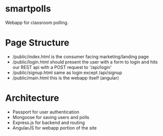 # smartpolls

Webapp for classroom polling.

# Page Structure
  - /public/index.html is the consumer facing marketing/landing page
  - /public/login.html should present the user with a form to login and hits our REST api with a POST request to '/api/login'
  - /public/signup.html same as login except /api/signup
  - /public/main.html this is the webapp itself (angular)

# Architecture
  - Passport for user authentication
  - Mongoose for saving users and polls
  - Express.js for backend and routing
  - AngularJS for webapp portion of the site
